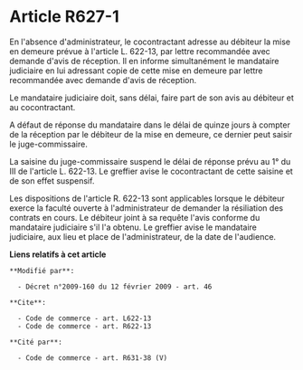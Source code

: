# Article R627-1

En l'absence d'administrateur, le cocontractant adresse au débiteur la mise en demeure prévue à l'article L. 622-13, par
lettre recommandée avec demande d'avis de réception. Il en informe simultanément le mandataire judiciaire en lui adressant
copie de cette mise en demeure par lettre recommandée avec demande d'avis de réception. 

Le mandataire judiciaire doit, sans délai, faire part de son avis au débiteur et au cocontractant.

A défaut de réponse du mandataire dans le délai de quinze jours à compter de la réception par le débiteur de la mise en
demeure, ce dernier peut saisir le juge-commissaire. 

La saisine du juge-commissaire suspend le délai de réponse prévu au 1° du III de l'article L. 622-13. Le greffier avise le
cocontractant de cette saisine et de son effet suspensif. 

Les dispositions de l'article R. 622-13 sont applicables lorsque le débiteur exerce la faculté ouverte à l'administrateur de
demander la résiliation des contrats en cours. Le débiteur joint à sa requête l'avis conforme du mandataire judiciaire s'il
l'a obtenu. Le greffier avise le mandataire judiciaire, aux lieu et place de l'administrateur, de la date de l'audience.

**Liens relatifs à cet article**

	**Modifié par**:

	  - Décret n°2009-160 du 12 février 2009 - art. 46

	**Cite**:

	  - Code de commerce - art. L622-13
	  - Code de commerce - art. R622-13

	**Cité par**:

	  - Code de commerce - art. R631-38 (V)
